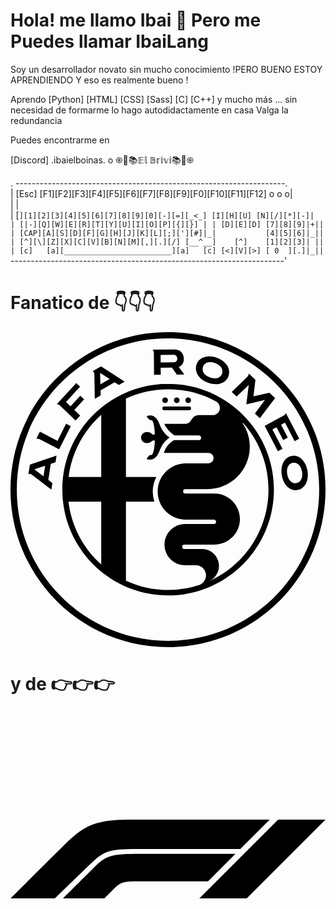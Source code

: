 # Hola! me llamo Ibai 👋 Pero me Puedes llamar IbaiLang

Soy un desarrollador novato sin mucho conocimiento !PERO BUENO ESTOY APRENDIENDO Y eso es realmente bueno !

Aprendo [Python] [HTML] [CSS] [Sass] [C] [C++] y mucho más ... sin necesidad de formarme lo hago autodidactamente en casa Valga la redundancia 

Puedes encontrarme en 

[Discord] .ibaielboinas. o ֍🛜📚𝔼𝕝 𝔹𝕣𝕚𝕧𝕚📚🛜֍




. -------------------------------------------------------------------.        
| [Esc] [F1][F2][F3][F4][F5][F6][F7][F8][F9][F0][F10][F11][F12] o o o|        
|                                                                    |        
| [`][1][2][3][4][5][6][7][8][9][0][-][=][_<_] [I][H][U] [N][/][*][-]|        
| [|-][Q][W][E][R][T][Y][U][I][O][P][{][}] | | [D][E][D] [7][8][9]|+||        
| [CAP][A][S][D][F][G][H][J][K][L][;]['][#]|_|           [4][5][6]|_||        
| [^][\][Z][X][C][V][B][N][M][,][.][/] [__^__]    [^]    [1][2][3]| ||        
| [c]   [a][________________________][a]   [c] [<][V][>] [ 0  ][.]|_||        
`--------------------------------------------------------------------'


# Fanatico de 👇👇👇
<svg role="img" viewBox="0 0 24 24" xmlns="http://www.w3.org/2000/svg"><title>Alfa Romeo</title><path d="M13.539 5.4052a.2158.2158 0 1 0 0-.4318.2158.2158 0 1 0 0 .4318zm-9.3055 1.576l-.6533 1.2987-1.3365-.7-.276.5514a.4317.4317 0 0 1 .0917-.0097c.0556 0 .1107.0105.1536.0301l1.4923.7814.8869-1.764zm15.7221.4324l.3109-.1689.509.9792.3498-.1894-.5095-.9791.2969-.1608.7336 1.4093.3494-.1896-1.0138-1.9486c-.0371.0863-.1084.1592-.1651.1888l-1.451.787 1.0071 1.9358.3497-.1897zm-7.2864-2.0084a.2158.2158 0 1 0 0-.4318.2158.2158 0 1 0 0 .4318zm5.0574 1.5187l.0027.0031c1.1982 1.3498 1.9262 3.1265 1.9262 5.0732 0 3.1035-1.8496 5.7747-4.5065 6.9728-.009.0044-.0178.0093-.0271.0134l.0021-.0018.025-.0116c.4345-.2065.7352-.6488.7352-1.1619 0-.7107-.576-1.2865-1.2867-1.2865l-1.3545-.0012a.1656.1656 0 1 1 0-.3312h2.2875c1.0767 0 1.9496-.8729 1.9496-1.9497 0-1.0767-.8729-1.9497-1.9496-1.9497l-.2906.0003h-1.9184a.1656.1656 0 1 1 0-.3311l1.6868-.0019c1.7798 0 3.2227-1.4428 3.2227-3.2226a3.207 3.207 0 0 0-.5307-1.772l-.0085-.012a.023.023 0 0 1-.0046-.0135c0-.013.0106-.0235.0236-.0235.008 0 .0114.0012.0158.0074zm-3.258 12.3178a7.6339 7.6339 0 0 1-2.459.4041c-1.148 0-2.2368-.2534-3.214-.707v-6.0254h2.1652a2.4299 2.4299 0 0 1-.1227-.765c0-.4029.0986-.783.2719-1.1181H8.7957v-5.969c.9771-.4535 2.0658-.707 3.214-.707 1.3347 0 2.5898.3422 3.6818.9435h.0007c.1562.0988.26.273.26.4717a.5572.5572 0 0 1-.5573.5572l-.0122-.0004h-.1792l-.76.0009c-.2677 0-.4145.079-.5066.159-.2655.2302-.1745.5029-.7192.5029h-1.5022c.2032.4685.6696.8067.7856.8855h1.845a.1784.1784 0 0 1 .1655.112.1561.1561 0 0 1 .0102.0971.1786.1786 0 0 1-.1757.1483H12.468c-.1443.0754-.5827.3489-.785.9661h3.39a.4006.4006 0 1 1 0 .8012l-1.7171-.0002c-1.1836 0-2.1431.9595-2.1431 2.143 0 1.1837.9595 2.1432 2.143 2.1432h2.1414c.0915 0 .1656.0765.1656.168a.1638.1638 0 0 1-.1656.1634h-2.193c-.8671 0-1.5701.7028-1.5701 1.5697 0 .8671.703 1.57 1.57 1.57l.8284.0028c.4185 0 .7632.3512.7632.7667 0 .3396-.2049.5791-.427.7158zm-7.5559-8.2114H4.425c.2368-1.8715 1.1506-3.532 2.4878-4.7287zm0 6.6683c-1.3505-1.209-2.2688-2.8907-2.4943-4.7852h2.4943zm5.097-13.7579c-4.451 0-8.0594 3.6083-8.0594 8.0595 0 4.4508 3.6084 8.0594 8.0593 8.0594 4.4512 0 8.0595-3.6086 8.0595-8.0594 0-4.4512-3.6083-8.0595-8.0595-8.0595zm-.301 2.009h1.9023a.1443.1443 0 0 0 .144-.144.1445.1445 0 0 0-.144-.1442h-1.9023a.1445.1445 0 0 0-.144.1442c0 .0793.0649.144.144.144zm.072-.5445a.2159.2159 0 1 0 0-.4318.2158.2158 0 1 0 0 .4318zm.2988 2.6522l.027-.0257v-.0002l-.027-.0259c-.421-.3057-.6075-.6844-.7201-.9775-.0777-.202-.1652-.3679-.2925-.4893-.1322-.1258-.2285-.1927-.4192-.1927a.9713.9713 0 0 0-.2302.0292l-.0456.011.0283.0525c.0422.0783.1205.2238.2576.2656a.1193.1193 0 0 0 .0356.0046.386.386 0 0 0 .0332-.0019c.009-.0008.0178-.0017.0261-.0017.0093 0 .0123.0013.0124.0013.148.0856.2255.7166.2255 1.031 0 .0537-.0222.078-.0718.078-.0493 0-.1136-.027-.153-.0641-.0867-.0935-.2107-.146-.347-.146-.2223 0-.458.1499-.4673.4005v.0509c.0094.2506.245.4005.4674.4005.1362 0 .2602-.0525.3469-.146.0394-.037.1037-.0639.153-.0639.0496 0 .0718.024.0718.0778 0 .3144-.0776.9454-.2255 1.031 0 0-.003.0012-.0124.0012a.2845.2845 0 0 1-.026-.0016.386.386 0 0 0-.0333-.0019.1194.1194 0 0 0-.0356.0046c-.1371.0418-.2154.1873-.2576.2656l-.0283.0525.0456.0112a.9836.9836 0 0 0 .2302.029c.1907 0 .287-.0667.4192-.1927.1273-.1214.2148-.2873.2925-.4893.1126-.2931.299-.6718.7201-.9776zm-9.4412 2.1223l-.1222.8035-.6999-.5284zm-1.2738.6372a.2464.2464 0 0 1 .097-.0193.2522.2522 0 0 1 .1233.0318l.0028.0016 1.5266 1.1735.0775-.5098-.3103-.2336.1861-1.2242.3638-.1216.0773-.5089-2.0309.683zM12 23.52C5.6378 23.52.48 18.3622.48 12S5.6379.4803 12 .4803C18.3622.4803 23.5198 5.6378 23.5198 12c0 6.3622-5.1575 11.52-11.5198 11.52zM12 .0003C5.3727.0003 0 5.3728 0 12c0 6.6272 5.3727 11.9997 12 11.9997 6.6274 0 12-5.3725 12-11.9997C24 5.3728 18.6274.0003 12 .0003zm2.6675 2.643c.0793-.23.2747-.3568.5505-.3568.1153 0 .2378.023.364.0684.4398.1581.6498.4752.5349.8078-.0796.2313-.2755.3589-.5513.3589-.116 0-.2393-.0232-.3665-.0689-.4384-.1575-.6471-.4752-.5316-.8095zm.3924 1.2166c.195.0701.389.1057.5764.1057h.0001c.4753 0 .8395-.2332.9743-.624.0951-.276.052-.57-.1214-.828-.1655-.2464-.4383-.4475-.7682-.566-.1902-.0683-.3816-.103-.5682-.103-.4793 0-.8453.2316-.9795.6199-.1917.5552.181 1.1422.8865 1.3954zm3.0944.1594l-.1837 1.4554.023.0215 1.3938-.3266-.766 1.037.3757.3504 1.1621-1.5327-.4317-.4023-1.2158.2723.1485-1.2671-.452-.4215h-.0004l-.0554-.0512c-.0045.0915-.0427.184-.0945.234l-1.2044 1.1699.3777.3522zm3.6243 7.4815a.5396.5396 0 0 1-.0919.008c-.3011 0-.5317-.2627-.602-.6852-.0776-.4672.0937-.8074.437-.8671a.5656.5656 0 0 1 .0904-.0076c.2959 0 .5317.2678.6006.6827.078.4686-.0923.8099-.4341.8692zm.8493-.9418c-.1124-.6738-.5424-1.1443-1.0459-1.1443a.8997.8997 0 0 0-.1481.0128c-.568.0989-.8894.7165-.7643 1.4687.1143.6858.5346 1.1466 1.0457 1.1466a.883.883 0 0 0 .1512-.0132c.5663-.0983.8867-.7167.7614-1.4706zM12.4323 1.7271h.0001c.1613 0 .2707.1156.2722.288.0014.174-.104.2832-.2751.2846l-.9892.0087-.005-.5726zm-1.495 1.5232l.5109-.0045-.0045-.532.8572-.0077.3746.5292.5696-.005-.4303-.5697.053-.0254c.2187-.1048.3427-.3229.3402-.5984-.0037-.4345-.29-.7154-.7288-.7154l-1.5587.0134v.0006l-.09.0005c.0533.0645.0872.1498.0923.2213zm-3.3844.3238l-.7046.4047-.0227-.8766zm-1.1647-.4215l.0006.0034.0334 1.927.4472-.2571-.0108-.3882 1.0735-.6173.3217.209.4463-.2565-1.7995-1.1634-.64.3654a.2541.2541 0 0 1 .1276.1777zM3.748 5.5746L4.9572 6.735l.3507-.3805-.4455-.4277.744-.8074-.2887-.2772-.7443.8074-.344-.3301 1.0713-1.1627-.2887-.277-1.4859 1.6131c.0782.0052.1643.036.22.0802l.0018.0014Z"/></svg>

# y de 👉👉👉 <svg role="img" viewBox="0 0 24 24" xmlns="http://www.w3.org/2000/svg"><title>F1</title><path d="M9.6 11.24h7.91L19.75 9H9.39c-2.85 0-3.62.34-5.17 1.81C2.71 12.3 0 15 0 15h3.38c.77-.75 2.2-2.13 2.85-2.75.92-.87 1.37-1.01 3.37-1.01zM20.39 9l-6 6H18l6-6h-3.61zm-3.25 2.61H9.88c-2.22 0-2.6.12-3.55 1.07C5.44 13.57 4 15 4 15h3.15l.75-.75c.49-.49.75-.55 1.78-.55h5.37l2.09-2.09z"/></svg>
